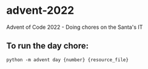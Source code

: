 # advent-2022
Advent of Code 2022 - Doing chores on the Santa's IT

## To run the day chore:

```shell
python -m advent day {number} {resource_file}
```
